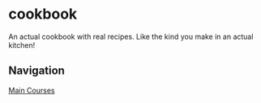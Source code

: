 # cookbook
An actual cookbook with real recipes. Like the kind you make in an actual kitchen!

## Navigation
[Main Courses](main-courses)